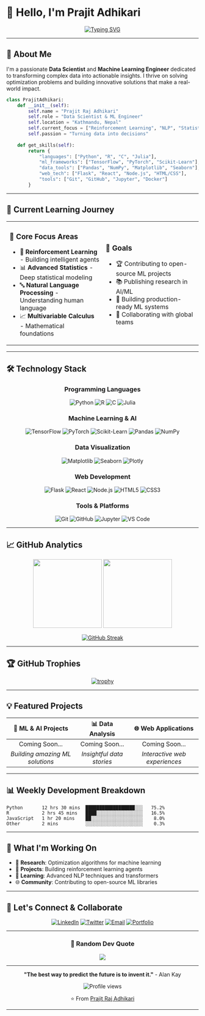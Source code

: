 # 👋 Hello, I'm Prajit Adhikari

<div align="center">
  
[![Typing SVG](https://readme-typing-svg.herokuapp.com?font=Fira+Code&pause=1000&color=2E9EF7&center=true&vCenter=true&width=435&lines=Data+Scientist+%26+ML+Engineer;Open+Source+Enthusiast;Problem+Solver+%26+Innovator)](https://git.io/typing-svg)

</div>

---

## 🚀 About Me

I'm a passionate **Data Scientist** and **Machine Learning Engineer** dedicated to transforming complex data into actionable insights. I thrive on solving optimization problems and building innovative solutions that make a real-world impact.

```python
class PrajitAdhikari:
    def __init__(self):
        self.name = "Prajit Raj Adhikari"
        self.role = "Data Scientist & ML Engineer"
        self.location = "Kathmandu, Nepal"
        self.current_focus = ["Reinforcement Learning", "NLP", "Statistics", "Optimization"]
        self.passion = "Turning data into decisions"
    
    def get_skills(self):
        return {
            "languages": ["Python", "R", "C", "Julia"],
            "ml_frameworks": ["TensorFlow", "PyTorch", "Scikit-Learn"],
            "data_tools": ["Pandas", "NumPy", "Matplotlib", "Seaborn"],
            "web_tech": ["Flask", "React", "Node.js", "HTML/CSS"],
            "tools": ["Git", "GitHub", "Jupyter", "Docker"]
        }
```

---

## 🎯 Current Learning Journey

<table>
<tr>
<td width="50%">

### 🧠 Core Focus Areas
- 🤖 **Reinforcement Learning** - Building intelligent agents
- 📊 **Advanced Statistics** - Deep statistical modeling
- 🔤 **Natural Language Processing** - Understanding human language
- 📈 **Multivariable Calculus** - Mathematical foundations

</td>
<td width="50%">

### 🎯 Goals
- 🏆 Contributing to open-source ML projects
- 📚 Publishing research in AI/ML
- 🌟 Building production-ready ML systems
- 🤝 Collaborating with global teams

</td>
</tr>
</table>

---

## 🛠️ Technology Stack

<div align="center">

### Programming Languages
![Python](https://img.shields.io/badge/Python-3776AB?style=for-the-badge&logo=python&logoColor=white)
![R](https://img.shields.io/badge/R-276DC3?style=for-the-badge&logo=r&logoColor=white)
![C](https://img.shields.io/badge/C-00599C?style=for-the-badge&logo=c&logoColor=white)
![Julia](https://img.shields.io/badge/Julia-9558B2?style=for-the-badge&logo=julia&logoColor=white)

### Machine Learning & AI
![TensorFlow](https://img.shields.io/badge/TensorFlow-FF6F00?style=for-the-badge&logo=tensorflow&logoColor=white)
![PyTorch](https://img.shields.io/badge/PyTorch-EE4C2C?style=for-the-badge&logo=pytorch&logoColor=white)
![Scikit-Learn](https://img.shields.io/badge/scikit--learn-F7931E?style=for-the-badge&logo=scikit-learn&logoColor=white)
![Pandas](https://img.shields.io/badge/Pandas-150458?style=for-the-badge&logo=pandas&logoColor=white)
![NumPy](https://img.shields.io/badge/NumPy-013243?style=for-the-badge&logo=numpy&logoColor=white)

### Data Visualization
![Matplotlib](https://img.shields.io/badge/Matplotlib-11557C?style=for-the-badge&logo=matplotlib&logoColor=white)
![Seaborn](https://img.shields.io/badge/Seaborn-4C72B0?style=for-the-badge&logo=seaborn&logoColor=white)
![Plotly](https://img.shields.io/badge/Plotly-3F4F75?style=for-the-badge&logo=plotly&logoColor=white)

### Web Development
![Flask](https://img.shields.io/badge/Flask-000000?style=for-the-badge&logo=flask&logoColor=white)
![React](https://img.shields.io/badge/React-61DAFB?style=for-the-badge&logo=react&logoColor=black)
![Node.js](https://img.shields.io/badge/Node.js-339933?style=for-the-badge&logo=nodedotjs&logoColor=white)
![HTML5](https://img.shields.io/badge/HTML5-E34F26?style=for-the-badge&logo=html5&logoColor=white)
![CSS3](https://img.shields.io/badge/CSS3-1572B6?style=for-the-badge&logo=css3&logoColor=white)

### Tools & Platforms
![Git](https://img.shields.io/badge/Git-F05032?style=for-the-badge&logo=git&logoColor=white)
![GitHub](https://img.shields.io/badge/GitHub-181717?style=for-the-badge&logo=github&logoColor=white)
![Jupyter](https://img.shields.io/badge/Jupyter-F37626?style=for-the-badge&logo=jupyter&logoColor=white)
![VS Code](https://img.shields.io/badge/VS_Code-007ACC?style=for-the-badge&logo=visual-studio-code&logoColor=white)

</div>

---

## 📈 GitHub Analytics

<div align="center">
  
<img height="180em" src="https://github-readme-stats.vercel.app/api?username=adhikariprajitraj&show_icons=true&theme=tokyonight&include_all_commits=true&count_private=true"/>
<img height="180em" src="https://github-readme-stats.vercel.app/api/top-langs/?username=adhikariprajitraj&layout=compact&langs_count=8&theme=tokyonight"/>

</div>

<div align="center">
  
[![GitHub Streak](https://streak-stats.demolab.com/?user=adhikariprajitraj&theme=tokyonight)](https://git.io/streak-stats)

</div>

---

## 🏆 GitHub Trophies

<div align="center">
  
[![trophy](https://github-profile-trophy.vercel.app/?username=adhikariprajitraj&theme=onedark&column=7)](https://github.com/ryo-ma/github-profile-trophy)

</div>

---

## 💡 Featured Projects

<div align="center">

| 🎯 **ML & AI Projects** | 📊 **Data Analysis** | 🌐 **Web Applications** |
|:---:|:---:|:---:|
| Coming Soon... | Coming Soon... | Coming Soon... |
| *Building amazing ML solutions* | *Insightful data stories* | *Interactive web experiences* |

</div>

---

## 📊 Weekly Development Breakdown

<!--START_SECTION:waka-->
```text
Python       12 hrs 30 mins  ██████████████████░░░   75.2%
R            2 hrs 45 mins   ████░░░░░░░░░░░░░░░░░   16.5%
JavaScript   1 hr 20 mins    ██░░░░░░░░░░░░░░░░░░░    8.0%
Other        2 mins          ░░░░░░░░░░░░░░░░░░░░░    0.3%
```
<!--END_SECTION:waka-->

---

## 🌟 What I'm Working On

- 🔬 **Research**: Optimization algorithms for machine learning
- 🤖 **Projects**: Building reinforcement learning agents
- 📝 **Learning**: Advanced NLP techniques and transformers
- 🌐 **Community**: Contributing to open-source ML libraries

---

## 🤝 Let's Connect & Collaborate

<div align="center">

[![LinkedIn](https://img.shields.io/badge/LinkedIn-0077B5?style=for-the-badge&logo=linkedin&logoColor=white)](https://www.linkedin.com/in/prajit-a-a8a770126/)
[![Twitter](https://img.shields.io/badge/Twitter-1DA1F2?style=for-the-badge&logo=twitter&logoColor=white)](https://twitter.com/PrajitAdhikari)
[![Email](https://img.shields.io/badge/Email-D14836?style=for-the-badge&logo=gmail&logoColor=white)](mailto:prajit.raj.adhikari@gmail.com)
[![Portfolio](https://img.shields.io/badge/Portfolio-000000?style=for-the-badge&logo=About.me&logoColor=white)](https://adhikariprajitraj.github.io/)

</div>

---

<div align="center">

### 💭 Random Dev Quote
![](https://quotes-github-readme.vercel.app/api?type=horizontal&theme=tokyonight)


---

**"The best way to predict the future is to invent it."** - Alan Kay

<img src="https://komarev.com/ghpvc/?username=adhikariprajitraj&label=Profile%20views&color=0e75b6&style=flat" alt="Profile views" />

⭐️ From [Prajit Raj Adhikari](https://github.com/adhikariprajitraj)

</div>

---

<!-- 
adhikariprajitraj/adhikariprajitraj is a ✨ special ✨ repository because its `README.md` (this file) appears on your GitHub profile.
You can click the Preview link to take a look at your changes.
-->
